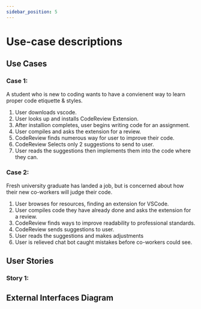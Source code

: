 ```yaml
---
sidebar_position: 5
---
```


# Use-case descriptions

## Use Cases

### **Case 1:**
A student who is new to coding wants to have a convienent way to learn proper code etiquette & styles.
1. User downloads vscode.
2. User looks up and installs CodeReview Extension.
3. After installion completes, user begins writing code for an assignment.
4. User compiles and asks the extension for a review.
5. CodeReview finds numerous way for user to improve their code.
6. CodeReview Selects only 2 suggestions to send to user.
7. User reads the suggestions then implements them into the code where they can.

### **Case 2:**
Fresh university graduate has landed a job, but is concerned about how their new co-workers will judge their code.
1. User browses for resources, finding an extension for VSCode.
2. User compiles code they have already done and asks the extension for a review.
3. CodeReview finds ways to improve readability to professional standards.
4. CodeReview sends suggestions to user.
5. User reads the suggestions and makes adjustments
7. User is relieved chat bot caught mistakes before co-workers could see.


## User Stories

### **Story 1:**


## External Interfaces Diagram
